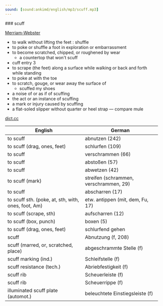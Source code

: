 ```yaml
---
sound: [sound:ankimd/english/mp3/scuff.mp3]
---
```


\### scuff

[Merriam-Webster](https://www.merriam-webster.com/dictionary/scuff)

- to walk without lifting the feet : shuffle
- to poke or shuffle a foot in exploration or embarrassment
- to become scratched, chipped, or roughened by wear
    - a countertop that won't scuff
- cuff entry 3
- to scrape (the feet) along a surface while walking or back and forth while standing
- to poke at with the toe
- to scratch, gouge, or wear away the surface of
    - scuffed my shoes
- a noise of or as if of scuffing
- the act or an instance of scuffing
- a mark or injury caused by scuffing
- a flat-soled slipper without quarter or heel strap — compare mule

[dict.cc](https://www.dict.cc/scuff)

| English        | German       |
| -------------- | ------------ |
| to scuff | abnutzen (242) |
| to scuff (drag, ones, feet) | schlurfen (109) |
| to scuff | verschrammen (66) |
| to scuff | abstoßen (57) |
| to scuff | abwetzen (42) |
| to scuff (mark) | streifen (schrammen, verschrammen, 29) |
| to scuff | abscharren (17) |
| to scuff sth. (poke, at, sth, with, ones, foot, Am) | etw. antippen (mit, dem, Fu, 17) |
| to scuff (scrape, sth) | aufscharren (12) |
| to scuff (box, punch) | boxen (5) |
| to scuff (drag, ones, feet) | schlurfend gehen |
| scuff | Abnutzung (f, 208) |
| scuff (marred, or, scratched, place) | abgeschrammte Stelle (f) |
| scuff marking (ind.) | Schleifstelle (f) |
| scuff resistance (tech.) | Abriebfestigkeit (f) |
| scuff rib | Scheuerleiste (f) |
| scuff rib | Scheuerrippe (f) |
| illuminated scuff plate (automot.) | beleuchtete Einstiegsleiste (f) |

